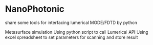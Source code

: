 # NanoPhotonic
share some tools for interfacing lumerical MODE/FDTD by python


Metasurface simulation
  Using python script to call Lumerical API
  Using excel spreadsheet to set parameters for scanning and store result
  
  



 
